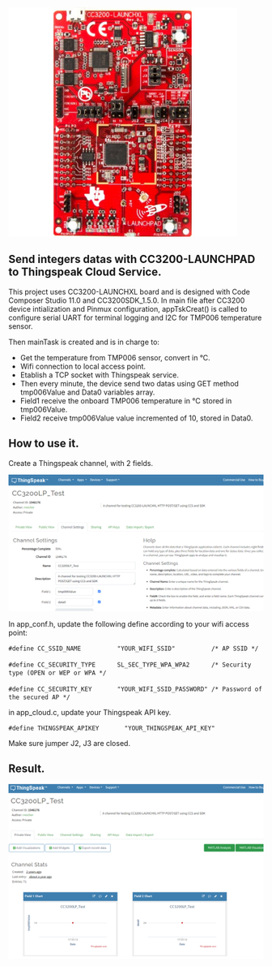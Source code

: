 ![CC3200LP!](/img/cc3200.png "")

## Send integers datas with CC3200-LAUNCHPAD to Thingspeak Cloud Service.
This project uses CC3200-LAUNCHXL board and is designed with Code Composer Studio 11.0 and CC3200SDK_1.5.0.
In main file after CC3200 device intialization and Pinmux configuration, appTskCreat() is called to
configure serial UART for terminal logging and I2C for TMP006 temperature sensor.

Then mainTask is created and is in charge to:
- Get the temperature from TMP006 sensor, convert in °C.
- Wifi connection to local access point.
- Etablish a TCP socket with Thingspeak service.
- Then every minute, the device send two datas using GET method tmp006Value and Data0 variables array.
- Field1 receive the onboard TMP006 temperature in °C stored in tmp006Value.
- Field2 receive tmp006Value value incremented of 10, stored in Data0.

## How to use it. 
Create a Thingspeak channel, with 2 fields.

![Thingspeak Channel settings!](/img/Thinkspeak_channel_settings.png "")

In app_conf.h, update the following define according to your wifi access point:
```
#define CC_SSID_NAME          "YOUR_WIFI_SSID"          /* AP SSID */

#define CC_SECURITY_TYPE      SL_SEC_TYPE_WPA_WPA2      /* Security type (OPEN or WEP or WPA */

#define CC_SECURITY_KEY       "YOUR_WIFI_SSID_PASSWORD" /* Password of the secured AP */
```

in app_cloud.c, update your Thingspeak API key.  
```
#define THINGSPEAK_APIKEY       "YOUR_THINGSPEAK_API_KEY"
```
Make sure jumper J2, J3 are closed.

## Result.
![Thingspeak Channel Visualization!](/img/Thinkspeak_channel.png "")
